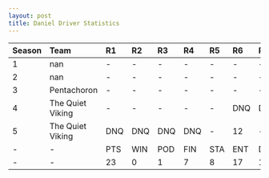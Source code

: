 ```yaml
---
layout: post 
title: Daniel Driver Statistics
--- 
```


| Season   | Team             | R1   | R2   | R3   | R4   | R5   | R6   | R7   | R8   | R9   | R10   | R11   | R12   | Pts   | Pos   |
|:---------|:-----------------|:-----|:-----|:-----|:-----|:-----|:-----|:-----|:-----|:-----|:------|:------|:------|:------|:------|
| 1        | nan              | -    | -    | -    | -    | -    | -    | -    | -    | -    | -     | -     | -     | -     | -     |
| 2        | nan              | -    | -    | -    | -    | -    | -    | -    | -    | -    | -     | -     | -     | -     | -     |
| 3        | Pentachoron      | -    | -    | -    | -    | -    | -    | -    | -    | -    | -     | 12    | -     | 0     | 26    |
| 4        | The Quiet Viking | -    | -    | -    | -    | -    | DNQ  | DNQ  | DNQ  | DNQ  | DNQ   | 3     | 10    | 14    | 15    |
| 5        | The Quiet Viking | DNQ  | DNQ  | DNQ  | DNQ  | -    | 12   | -    | 16   | 4    | -     | 18    | DNF   | 10    | 18    |
| -        | -                | PTS  | WIN  | POD  | FIN  | STA  | ENT  | DNF  | NET  | DNQ  | %Fin  | PPR   | BST   | CHA   | RNK   |
| -        | -                | 23   | 0    | 1    | 7    | 8    | 17   | 1    | 18   | 9    | 87.5  | 1.35  | 3     | 0     | 38    |